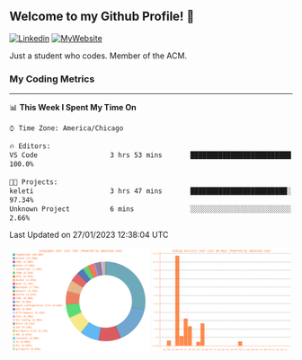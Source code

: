 ## Welcome to my Github Profile! 👋

[![Linkedin](https://img.shields.io/badge/LinkedIn-0077B5?style=for-the-badge&logo=linkedin&logoColor=white)](https://www.linkedin.com/in/mkeleti)   [![MyWebsite](https://img.shields.io/badge/website-000000?style=for-the-badge&logo=About.me&logoColor=white)](https://mkeleti.com)

Just a student who codes. Member of the ACM.

### My Coding Metrics

---

<!--START_SECTION:waka-->
📊 **This Week I Spent My Time On** 

```text
⌚︎ Time Zone: America/Chicago

🔥 Editors: 
VS Code                  3 hrs 53 mins       █████████████████████████   100.0%

🐱‍💻 Projects: 
keleti                   3 hrs 47 mins       ████████████████████████░   97.34% 
Unknown Project          6 mins              ░░░░░░░░░░░░░░░░░░░░░░░░░   2.66%

```


 Last Updated on 27/01/2023 12:38:04 UTC
<!--END_SECTION:waka-->

<p align="center" >
<img width="49%" alt="My most used Languages" src="assets/waka-langs.svg"/>
<img width="49%" alt="My activity over last month" src="assets/waka-activs.svg"/>
</p>